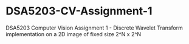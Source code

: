 # DSA5203-CV-Assignment-1
DSA5203 Computer Vision Assignment 1 - Discrete Wavelet Transform implementation on a 2D image of fixed size 2^N x 2^N
